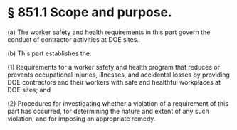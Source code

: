 # § 851.1   Scope and purpose.

(a) The worker safety and health requirements in this part govern the conduct of contractor activities at DOE sites.


(b) This part establishes the:


(1) Requirements for a worker safety and health program that reduces or prevents occupational injuries, illnesses, and accidental losses by providing DOE contractors and their workers with safe and healthful workplaces at DOE sites; and


(2) Procedures for investigating whether a violation of a requirement of this part has occurred, for determining the nature and extent of any such violation, and for imposing an appropriate remedy. 




